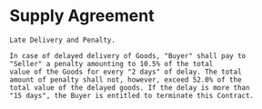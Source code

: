 Supply Agreement
====

``` <clause src="ap://minilatedeliveryandpenalty-payment@0.4.0#fb960d02f929b32b0ea4488cbd8b3b145a95ebcd7567665bf09853c3e3a5be1d" clauseid="db208494-ef61-44b9-96c6-81a9c8bbea03"/>
Late Delivery and Penalty.

In case of delayed delivery of Goods, "Buyer" shall pay to
"Seller" a penalty amounting to 10.5% of the total
value of the Goods for every "2 days" of delay. The total
amount of penalty shall not, however, exceed 52.0% of the
total value of the delayed goods. If the delay is more than
"15 days", the Buyer is entitled to terminate this Contract.
```

